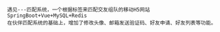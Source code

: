     遇见---匹配系统，一个根据标签来匹配交友组队的移动H5网站
    SpringBoot+Vue+MySQL+Redis
    在伙伴匹配系统的基础上，增加了修改头像、邮箱发送验证码、好友申请、好友列表等功能。
    